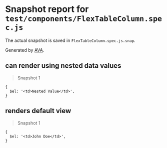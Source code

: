 # Snapshot report for `test/components/FlexTableColumn.spec.js`

The actual snapshot is saved in `FlexTableColumn.spec.js.snap`.

Generated by [AVA](https://ava.li).

## can render using nested data values

> Snapshot 1

    {
      $el: '<td>Nested Value</td>',
    }

## renders default view

> Snapshot 1

    {
      $el: '<td>John Doe</td>',
    }
